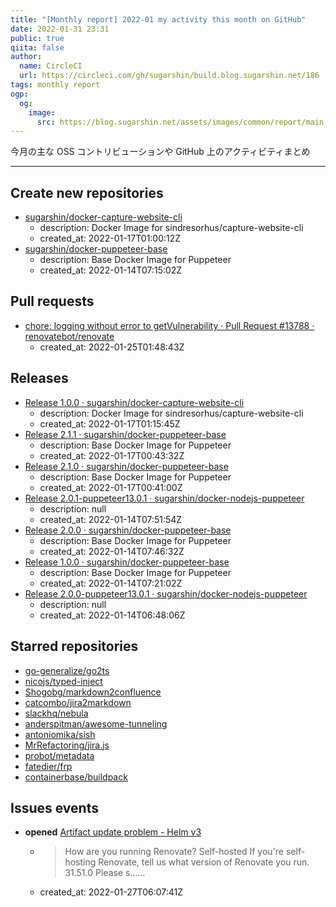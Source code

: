 ```yaml
---
title: "[Monthly report] 2022-01 my activity this month on GitHub"
date: 2022-01-31 23:31
public: true
qiita: false
author:
  name: CircleCI
  url: https://circleci.com/gh/sugarshin/build.blog.sugarshin.net/186
tags: monthly report
ogp:
  og:
    image:
      src: https://blog.sugarshin.net/assets/images/common/report/main.png
---
```


今月の主な OSS コントリビューションや GitHub 上のアクティビティまとめ

***

## Create new repositories

- [sugarshin/docker-capture-website-cli](https://github.com/sugarshin/docker-capture-website-cli)
  - description: Docker Image for sindresorhus/capture-website-cli
  - created_at: 2022-01-17T01:00:12Z
- [sugarshin/docker-puppeteer-base](https://github.com/sugarshin/docker-puppeteer-base)
  - description: Base Docker Image for Puppeteer
  - created_at: 2022-01-14T07:15:02Z

## Pull requests

- [chore: logging without error to getVulnerability · Pull Request #13788 · renovatebot/renovate](https://github.com/renovatebot/renovate/pull/13788)
  - created_at: 2022-01-25T01:48:43Z

## Releases

- [Release 1.0.0 · sugarshin/docker-capture-website-cli](https://github.com/sugarshin/docker-capture-website-cli/releases/tag/1.0.0)
  - description: Docker Image for sindresorhus/capture-website-cli
  - created_at: 2022-01-17T01:15:45Z
- [Release 2.1.1 · sugarshin/docker-puppeteer-base](https://github.com/sugarshin/docker-puppeteer-base/releases/tag/2.1.1)
  - description: Base Docker Image for Puppeteer
  - created_at: 2022-01-17T00:43:32Z
- [Release 2.1.0 · sugarshin/docker-puppeteer-base](https://github.com/sugarshin/docker-puppeteer-base/releases/tag/2.1.0)
  - description: Base Docker Image for Puppeteer
  - created_at: 2022-01-17T00:41:00Z
- [Release 2.0.1-puppeteer13.0.1 · sugarshin/docker-nodejs-puppeteer](https://github.com/sugarshin/docker-nodejs-puppeteer/releases/tag/2.0.1-puppeteer13.0.1)
  - description: null
  - created_at: 2022-01-14T07:51:54Z
- [Release 2.0.0 · sugarshin/docker-puppeteer-base](https://github.com/sugarshin/docker-puppeteer-base/releases/tag/2.0.0)
  - description: Base Docker Image for Puppeteer
  - created_at: 2022-01-14T07:46:32Z
- [Release 1.0.0 · sugarshin/docker-puppeteer-base](https://github.com/sugarshin/docker-puppeteer-base/releases/tag/1.0.0)
  - description: Base Docker Image for Puppeteer
  - created_at: 2022-01-14T07:21:02Z
- [Release 2.0.0-puppeteer13.0.1 · sugarshin/docker-nodejs-puppeteer](https://github.com/sugarshin/docker-nodejs-puppeteer/releases/tag/2.0.0-puppeteer13.0.1)
  - description: null
  - created_at: 2022-01-14T06:48:06Z

## Starred repositories

- [go-generalize/go2ts](https://github.com/go-generalize/go2ts)
- [nicojs/typed-inject](https://github.com/nicojs/typed-inject)
- [Shogobg/markdown2confluence](https://github.com/Shogobg/markdown2confluence)
- [catcombo/jira2markdown](https://github.com/catcombo/jira2markdown)
- [slackhq/nebula](https://github.com/slackhq/nebula)
- [anderspitman/awesome-tunneling](https://github.com/anderspitman/awesome-tunneling)
- [antoniomika/sish](https://github.com/antoniomika/sish)
- [MrRefactoring/jira.js](https://github.com/MrRefactoring/jira.js)
- [probot/metadata](https://github.com/probot/metadata)
- [fatedier/frp](https://github.com/fatedier/frp)
- [containerbase/buildpack](https://github.com/containerbase/buildpack)

## Issues events

- **opened** [Artifact update problem - Helm v3](https://github.com/renovatebot/renovate/issues/13843)
  - > How are you running Renovate?  Self-hosted  If you're self-hosting Renovate, tell us what version of Renovate you run.  31.51.0  Please s......
  - created_at: 2022-01-27T06:07:41Z
